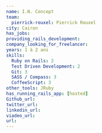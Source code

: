 ```yaml
---
name: I.N. Concept
team:
  pierrick-rouxel: Pierrick Rouxel
city: Cairon
has_jobs:
providing_rails_development:
company_looking_for_freelancer:
years: 1 à 2 ans
skills:
  Ruby on Rails: 2
  Test Driven Development: 2
  Git: 3
  SASS / Compass: 3
  CoffeeScript: 3
other_tools: JRuby
has_running_rails_app: [hosted]
Github_url:
twitter_url:
linkedin_url:
viadeo_url:
url:
---
```

